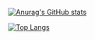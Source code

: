 [![Anurag's GitHub stats](https://github-readme-stats.vercel.app/api?username=chrisK824&show_icons=true&count_private=true&theme=dark&include_all_commits=true)](https://github.com/anuraghazra/github-readme-stats)

[![Top Langs](https://github-readme-stats.vercel.app/api/top-langs/?username=chrisK824&layout=compact)](https://github.com/anuraghazra/github-readme-stats)
